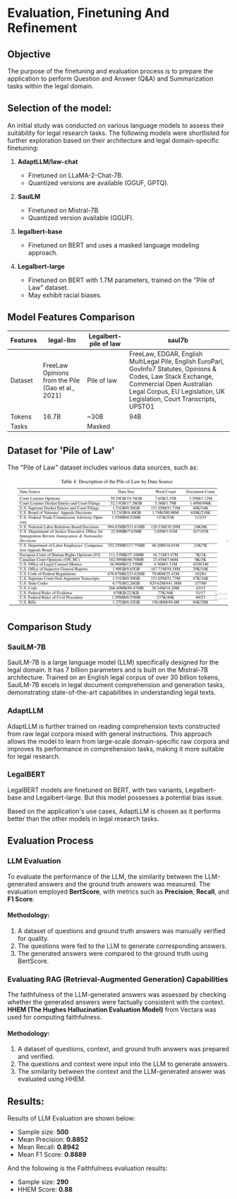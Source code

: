 
# Evaluation, Finetuning And Refinement

## Objective

The purpose of the finetuning and evaluation process is to prepare the application to perform Question and Answer (Q&A) and Summarization tasks within the legal domain.

## Selection of the model:

An initial study was conducted on various language models to assess their suitability for legal research tasks. The following models were shortlisted for further exploration based on their architecture and legal domain-specific finetuning:

1. **AdaptLLM/law-chat**
   - Finetuned on LLaMA-2-Chat-7B.
   - Quantized versions are available (GGUF, GPTQ).

2. **SaulLM**
   - Finetuned on Mistral-7B.
   - Quantized version available (GGUF).

3. **legalbert-base**
   - Finetuned on BERT and uses a masked language modeling approach.

4. **Legalbert-large**
   - Finetuned on BERT with 1.7M parameters, trained on the "Pile of Law" dataset.
   - May exhibit racial biases.

## Model Features Comparison

| Features | legal-llm | Legalbert-pile of law | saul7b |
|----------|-----------|------------------------|--------|
| Dataset  | FreeLaw Opinions from the Pile (Gao et al., 2021) | Pile of law | FreeLaw, EDGAR, English MultiLegal Pile, English EuroParl, GovInfo7 Statutes, Opinions & Codes, Law Stack Exchange, Commercial Open Australian Legal Corpus, EU Legislation, UK Legislation, Court Transcripts, UPSTO1 |
| Tokens   | 16.7B     | ~30B                   | 94B    |
| Tasks    |           | Masked                 |        |

## Dataset for 'Pile of Law'

The "Pile of Law" dataset includes various data sources, such as:

![Pile of law](./artifacts/finetuning.png)

## Comparison Study

### SaulLM-7B

SaulLM-7B is a large language model (LLM) specifically designed for the legal domain. It has 7 billion parameters and is built on the Mistral-7B architecture. Trained on an English legal corpus of over 30 billion tokens, SaulLM-7B excels in legal document comprehension and generation tasks, demonstrating state-of-the-art capabilities in understanding legal texts.

### AdaptLLM

AdaptLLM is further trained on reading comprehension texts constructed from raw legal corpora mixed with general instructions. This approach allows the model to learn from large-scale domain-specific raw corpora and improves its performance in comprehension tasks, making it more suitable for legal research.

### LegalBERT

LegalBERT models are finetuned on BERT, with two variants, Legalbert-base and Legalbert-large. But this model possesses a potential bias issue.

Based on the application's use cases, AdaptLLM is chosen as it performs better than the other models in legal research tasks.

## Evaluation Process

### LLM Evaluation

To evaluate the performance of the LLM, the similarity between the LLM-generated answers and the ground truth answers was measured. The evaluation employed **BertScore**, with metrics such as **Precision**, **Recall**, and **F1 Score**.

#### Methodology:

1. A dataset of questions and ground truth answers was manually verified for quality.
2. The questions were fed to the LLM to generate corresponding answers.
3. The generated answers were compared to the ground truth using BertScore.

### Evaluating RAG (Retrieval-Augmented Generation) Capabilities

The faithfulness of the LLM-generated answers was assessed by checking whether the generated answers were factually consistent with the context. **HHEM (The Hughes Hallucination Evaluation Model)** from Vectara was used for computing faithfulness.

#### Methodology:

1. A dataset of questions, context, and ground truth answers was prepared and verified.
2. The questions and context were input into the LLM to generate answers.
3. The similarity between the context and the LLM-generated answer was evaluated using HHEM.

## Results:

Results of LLM Evaluation are shown below:

- Sample size: **500**
- Mean Precision: **0.8852**
- Mean Recall: **0.8942**
- Mean F1 Score: **0.8889**

And the following is the Faithfulness evaluation results:

- Sample size: **290**
- HHEM Score: **0.88**
